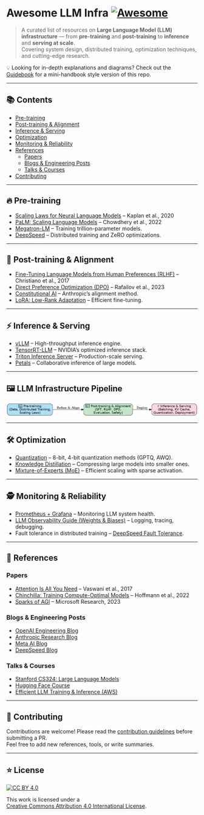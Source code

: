 # Awesome LLM Infra [![Awesome](https://awesome.re/badge.svg)](https://awesome.re)

> A curated list of resources on **Large Language Model (LLM) infrastructure** — from **pre-training** and **post-training** to **inference** and **serving at scale**.  
> Covering system design, distributed training, optimization techniques, and cutting-edge research.

💡 Looking for in-depth explanations and diagrams? Check out the [Guidebook](guidebook/) for a mini-handbook style version of this repo.

---

## 📚 Contents

- [Pre-training](#-pre-training)
- [Post-training & Alignment](#-post-training--alignment)
- [Inference & Serving](#-inference--serving)
- [Optimization](#-optimization)
- [Monitoring & Reliability](#-monitoring--reliability)
- [References](#-references)
  - [Papers](#papers)
  - [Blogs & Engineering Posts](#blogs--engineering-posts)
  - [Talks & Courses](#talks--courses)
- [Contributing](#-contributing)

---

## 🔥 Pre-training
- [Scaling Laws for Neural Language Models](https://arxiv.org/abs/2001.08361) – Kaplan et al., 2020  
- [PaLM: Scaling Language Models](https://arxiv.org/abs/2204.02311) – Chowdhery et al., 2022  
- [Megatron-LM](https://github.com/NVIDIA/Megatron-LM) – Training trillion-parameter models.  
- [DeepSpeed](https://github.com/microsoft/DeepSpeed) – Distributed training and ZeRO optimizations.  

---

## 🎯 Post-training & Alignment
- [Fine-Tuning Language Models from Human Preferences (RLHF)](https://arxiv.org/abs/1706.03741) – Christiano et al., 2017  
- [Direct Preference Optimization (DPO)](https://arxiv.org/abs/2305.18290) – Rafailov et al., 2023  
- [Constitutional AI](https://arxiv.org/abs/2212.08073) – Anthropic’s alignment method.  
- [LoRA: Low-Rank Adaptation](https://arxiv.org/abs/2106.09685) – Efficient fine-tuning.  

---

## ⚡ Inference & Serving
- [vLLM](https://github.com/vllm-project/vllm) – High-throughput inference engine.  
- [TensorRT-LLM](https://github.com/NVIDIA/TensorRT-LLM) – NVIDIA’s optimized inference stack.  
- [Triton Inference Server](https://github.com/triton-inference-server/server) – Production-scale serving.  
- [Petals](https://github.com/bigscience-workshop/petals) – Collaborative inference of large models.  

---

## 🖼 LLM Infrastructure Pipeline

<!-- Prefer SVG (crisp on GitHub). Falls back to PNG if needed. -->
<picture>
    <source type="image/svg+xml" srcset="images/llm_infra_pipeline.svg" />
  <img alt="LLM Infra Pipeline" src="images/llm_infra_pipeline.png" />
</picture>

---

## 🛠 Optimization
- [Quantization](https://arxiv.org/abs/2210.17323) – 8-bit, 4-bit quantization methods (GPTQ, AWQ).  
- [Knowledge Distillation](https://arxiv.org/abs/1503.02531) – Compressing large models into smaller ones.  
- [Mixture-of-Experts (MoE)](https://arxiv.org/abs/1701.06538) – Efficient scaling with sparse activation.  

---

## 🕵️ Monitoring & Reliability
- [Prometheus + Grafana](https://prometheus.io/) – Monitoring LLM system health.  
- [LLM Observability Guide (Weights & Biases)](https://wandb.ai/site/articles/observability-for-llms) – Logging, tracing, debugging.  
- Fault tolerance in distributed training – [DeepSpeed Fault Tolerance](https://deepspeed.readthedocs.io/en/latest/fault_tolerance.html).  

---

## 📖 References

### Papers
- [Attention Is All You Need](https://arxiv.org/abs/1706.03762) – Vaswani et al., 2017  
- [Chinchilla: Training Compute-Optimal Models](https://arxiv.org/abs/2203.15556) – Hoffmann et al., 2022  
- [Sparks of AGI](https://arxiv.org/abs/2303.12712) – Microsoft Research, 2023  

### Blogs & Engineering Posts
- [OpenAI Engineering Blog](https://openai.com/research)  
- [Anthropic Research Blog](https://www.anthropic.com/index/research)  
- [Meta AI Blog](https://ai.meta.com/research/publications/)  
- [DeepSpeed Blog](https://www.deepspeed.ai/)  

### Talks & Courses
- [Stanford CS324: Large Language Models](https://web.stanford.edu/class/cs324/)  
- [Hugging Face Course](https://huggingface.co/course/chapter1)  
- [Efficient LLM Training & Inference (AWS)](https://www.youtube.com/watch?v=l2Wc2kFGYfU)  

---

## 🤝 Contributing
Contributions are welcome! Please read the [contribution guidelines](CONTRIBUTING.md) before submitting a PR.  
Feel free to add new references, tools, or write summaries.

---

## ⭐ License
[![CC BY 4.0][cc-by-shield]][cc-by]

This work is licensed under a  
[Creative Commons Attribution 4.0 International License][cc-by].

[cc-by]: http://creativecommons.org/licenses/by/4.0/  
[cc-by-shield]: https://img.shields.io/badge/License-CC%20BY%204.0-lightgrey.svg